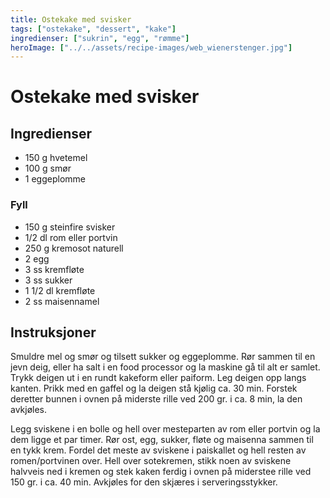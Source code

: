 ```yaml
---
title: Ostekake med svisker
tags: ["ostekake", "dessert", "kake"]
ingredienser: ["sukrin", "egg", "rømme"]
heroImage: ["../../assets/recipe-images/web_wienerstenger.jpg"]
---
```


# Ostekake med svisker

## Ingredienser

- 150 g hvetemel
- 100 g smør
- 1 eggeplomme

### Fyll

- 150 g steinfire svisker
- 1/2 dl rom eller portvin
- 250 g kremosot naturell
- 2 egg
- 3 ss kremfløte
- 3 ss sukker
- 1 1/2 dl kremfløte
- 2 ss maisennamel

## Instruksjoner

Smuldre mel og smør og tilsett sukker og eggeplomme. Rør sammen til en jevn deig, eller ha salt i en food processor og la maskine gå til alt er samlet. Trykk deigen ut i en rundt kakeform eller paiform. Leg deigen opp langs kanten. Prikk med en gaffel og la deigen stå kjølig ca. 30 min. Forstek deretter bunnen i ovnen på miderste rille ved 200 gr. i ca. 8 min, la den avkjøles.

Legg sviskene i en bolle og hell over mesteparten av rom eller portvin og la dem ligge et par timer. Rør ost, egg, sukker, fløte og maisenna sammen til en tykk krem. Fordel det meste av sviskene i paiskallet og hell resten av romen/portvinen over. Hell over sotekremen, stikk noen av sviskene halvveis ned i kremen og stek kaken ferdig i ovnen på miderstee rille ved 150 gr. i ca. 40 min. Avkjøles for den skjæres i serveringsstykker.

